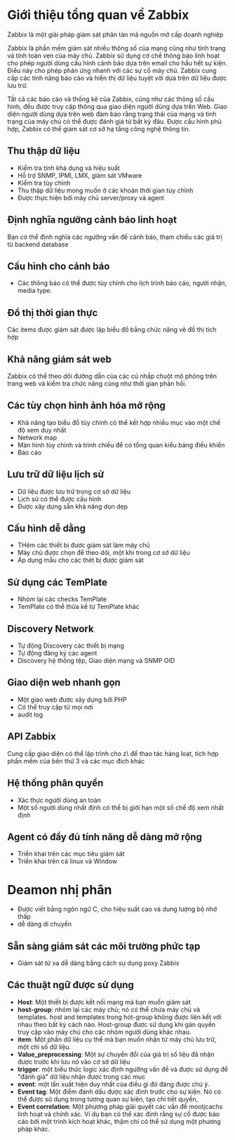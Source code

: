 # Giới thiệu tổng quan về Zabbix

Zabbix là một giải pháp giám sát phân tán mã nguồn mở cấp doanh nghiệp

Zabbix là phần mềm giám sát nhiều thông số của mạng cũng như tình trạng và tính toàn vẹn của máy chủ. Zabbix sử dụng cơ chế thông báo linh hoạt cho phép người dùng cấu hình cảnh báo dựa trên email  cho hầu hết sự kiện. Điều này cho phép phản ứng nhanh với các sự cố máy chủ. Zabbix cung cấp các tính năng báo cáo và hiển thị dữ liệu tuyệt vời dựa trên dữ liệu được lưu trữ. 

Tất cả các báo cáo và thống kê của Zabbix, cũng như các thông số cấu hình, đều được truy cập thông qua giao diện người dùng dựa trên Web. Giao diện người dùng dựa trên web đảm bảo rằng trạng thái của mạng và tình trạng của máy chủ có thể được đánh giá từ bất kỳ đâu. Được cấu hình phù hợp, Zabbix có thể giám sát cơ sở hạ tầng công nghệ thông tin.

## Thu thập dữ liệu
* Kiểm tra tính khả dụng và hiệu suất 
* Hỗ trợ SNMP, IPMI, LMX, giám sát VMware 
* Kiểm tra tùy chỉnh
* Thu thập dữ liệu mong muốn ở các khoản thời gian tùy chỉnh
* Được thực hiện bởi máy chủ server/proxy và agent

## Định nghĩa ngưỡng cảnh báo linh hoạt
Bạn có thể định nghĩa các ngưỡng vấn đề cảnh báo, tham chiếu các giá trị từ backend database 
## Cấu hình cho cảnh báo
* Các thông báo có thể được tùy chỉnh cho lịch trình báo cáo, người nhận, media type.
## Đồ thị thời gian thực
Các items được giám sát được lập biểu đồ bằng chức năng vẽ đồ thị tích hợp
## Khả năng giám sát web 
Zabbix có thể theo dõi đường dẫn của các cú nhấp chuột mô phỏng trên trang web và kiểm tra chức năng cũng như thời gian phản hồi.
## Các tùy chọn hình ảnh hóa mở rộng
* Khả năng tạo biểu đồ tùy chỉnh có thể kết hợp nhiều mục vào một chế độ xem duy nhất
* Network map
* Màn hình tùy chỉnh và trình chiếu để có tổng quan kiểu bảng điều khiển 
* Báo cáo
## Lưu trữ dữ liệu lịch sử
* Dữ liệu được lưu trữ trong cơ sở dữ liệu
* Lịch sử có thể được cấu hình
* Được xây dựng sẵn khả năng dọn dẹp
## Cấu hình dễ dằng
* THêm các thiết bị được giám sát làm máy chủ
* Máy chủ được chọn để theo dõi, một khi trong cơ sở dữ liệu
* Áp dụng mẫu cho các thét bị được giám sát
## Sử dụng các TemPlate
* Nhóm lại các checks TemPlate
* TemPlate có thể thừa kế từ TemPlate khác
## Discovery Network
* Tự động Discovery các thiết bị mạng
* Tự động đăng ký các agent
* Discovery hệ thống tệp, Giao diện mạng và SNMP OID
## Giao diện web nhanh gọn
* Một giao web được xây dựng bởi PHP
* Có thể truy cập từ mọi nơi
* audit log
## API Zabbix 
Cung cấp giao diện có thể lập trình cho z\ để thao tác hàng loạt, tích hợp phần mềm của bên thứ 3 và các mục đích khác
## Hệ thống phân quyền
* Xác thực người dùng an toàn
* Một số người dùng nhất định có thể bị giới hạn một số chế độ xem nhất định
## Agent có đầy đủ tính năng dễ dàng mở rộng
* Triển khai trên các mục tiêu giám sát
* Triển khai trên cả linux và Window 
# Deamon nhị phân
* Được viết bằng ngôn ngữ C, cho hiệu suất cao và dung lượng bộ nhớ thấp
* dễ dàng di chuyển
## Sẵn sàng giám sát các môi trường phức tạp
* Giám sát từ xa dễ dàng bằng cách sự dụng poxy Zabbix

## Các thuật ngữ được sử dụng
* **Host**: Một thiết bị được kết nối mạng mà bạn muốn giám sát
* **host-group**: nhóm lại các máy chủ; nó có thể chứa máy chủ và templates. host and templates trong hót-group không được liên kết với nhau theo bất kỳ cách nào. Host-group được sử dụng khi gán quyền truy cập vào máy chủ cho các nhóm người dùng khác nhau.
* **item**: Một phần dữ liệu cụ thể mà bạn muốn nhận từ máy chủ lưu trữ, một chỉ số dữ liệu.
* **Value_preprocessing**: Một sự chuyển đổi của giá trị số liệu đã nhận được trước khi lưu nó vào cơ sở dữ liệu
* **trigger**: một biểu thức logic xác định ngưỡng vấn đề và được sử dụng để "đánh giá" dữ liệu nhận được trong các mục
* **event**: một lần xuất hiện duy nhất của điều gì đó đáng được chú ý.
* **Event tag**: Một điểm đánh dấu được xác định trước cho sự kiện. Nó có thể được sử dụng trong tương quan sự kiện, tạo chi tiết quyền,
* **Event correlation**: Một phương pháp giải quyết các vấn đề mootjcachs linh hoạt và chính xác. Ví dụ bạn có thể xác định rằng sự cố được báo cáo bởi một trình kích hoạt khác, thậm chí có thể sử dụng một phương pháp khác.

